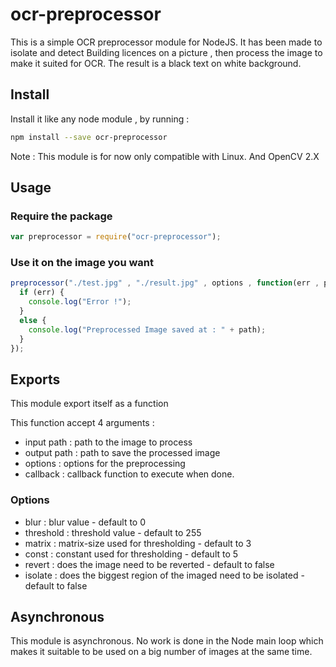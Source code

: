 # ocr-preprocessor

This is a simple OCR preprocessor module for NodeJS.
It has been made to isolate and detect Building licences on a picture , then process the image to make it suited for OCR. The result is a black text on white background.

## Install

Install it like any node module , by running :

```sh
npm install --save ocr-preprocessor
```

Note : This module is for now only compatible with Linux. And OpenCV 2.X

## Usage

### Require the package 

```js
var preprocessor = require("ocr-preprocessor");
```

### Use it on the image you want 

```js
preprocessor("./test.jpg" , "./result.jpg" , options , function(err , path) {
  if (err) {
    console.log("Error !");
  }
  else {
    console.log("Preprocessed Image saved at : " + path);
  }
});
```

## Exports

This module export itself as a function 

This function accept 4 arguments : 

* input path   : path to the image to process
* output path : path to save the processed image
* options : options for the preprocessing
* callback  : callback function to execute when done.


### Options

* blur : blur value - default to 0
* threshold : threshold value - default to 255
* matrix : matrix-size used for thresholding - default to 3
* const : constant used for thresholding - default to 5
* revert : does the image need to be reverted - default to false
* isolate : does the biggest region of the imaged need to be isolated - default to false


## Asynchronous

This module is asynchronous. No work is done in the Node main loop which makes it suitable to be used on a big number of images at the same time.
